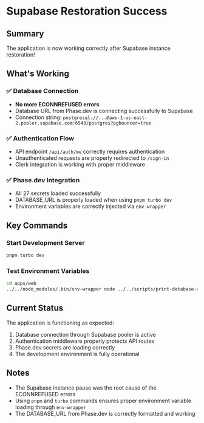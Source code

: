 # Supabase Restoration Success

## Summary

The application is now working correctly after Supabase instance restoration!

## What's Working

### ✅ Database Connection
- **No more ECONNREFUSED errors**
- Database URL from Phase.dev is connecting successfully to Supabase
- Connection string: `postgresql://...@aws-1-us-east-2.pooler.supabase.com:6543/postgres?pgbouncer=true`

### ✅ Authentication Flow
- API endpoint `/api/auth/me` correctly requires authentication
- Unauthenticated requests are properly redirected to `/sign-in`
- Clerk integration is working with proper middleware

### ✅ Phase.dev Integration
- All 27 secrets loaded successfully
- DATABASE_URL is properly loaded when using `pnpm turbo dev`
- Environment variables are correctly injected via `env-wrapper`

## Key Commands

### Start Development Server
```bash
pnpm turbo dev
```

### Test Environment Variables
```bash
cd apps/web
../../node_modules/.bin/env-wrapper node ../../scripts/print-database-url.js
```

## Current Status

The application is functioning as expected:
1. Database connection through Supabase pooler is active
2. Authentication middleware properly protects API routes
3. Phase.dev secrets are loading correctly
4. The development environment is fully operational

## Notes

- The Supabase instance pause was the root cause of the ECONNREFUSED errors
- Using `pnpm` and `turbo` commands ensures proper environment variable loading through `env-wrapper`
- The DATABASE_URL from Phase.dev is correctly formatted and working
